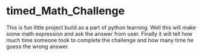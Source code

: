 # timed_Math_Challenge
This is fun little project build as a part of python learning. Well this will make some math expression and ask the answer from user. Finally it will tell how much time  someone took to complete the challenge and how many time he guess the wrong answer.
